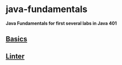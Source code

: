# java-fundamentals 
**Java Fundamentals for first several labs in Java 401**

## [Basics](./basics/)
## [Linter](./linter/)
